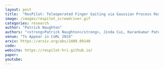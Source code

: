 ```yaml
---
layout: post
title:  "ResPilot: Teleoperated Finger Gaiting via Gaussian Process Residual Learning"
image: /images/respilot_screwdriver.gif
categories: research
author: "Patrick Naughton"
authors: "<strong>Patrick Naughton</strong>, Jinda Cui, Karankumar Patel, Soshi Iba"
venue: "To Appear in CoRL 2024"
arxiv: https://arxiv.org/abs/2409.09140
code:
website: https://respilot-hri.github.io/
paper:
youtube:
---
```

